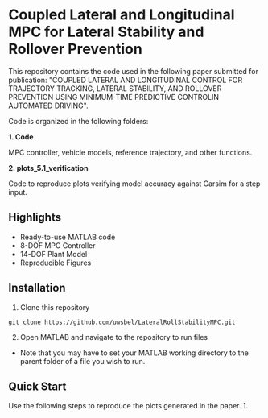 # Coupled Lateral and Longitudinal MPC for Lateral Stability and Rollover Prevention
This repository contains the code used in the following paper submitted for publication: "COUPLED LATERAL AND LONGITUDINAL CONTROL FOR TRAJECTORY TRACKING, LATERAL STABILITY, AND ROLLOVER PREVENTION USING MINIMUM-TIME PREDICTIVE CONTROLIN AUTOMATED DRIVING". 

Code is organized in the following folders:

**1. Code**

MPC controller, vehicle models, reference trajectory, and other functions. 

**2. plots_5.1_verification**

Code to reproduce plots verifying model accuracy against Carsim for a step input.


## Highlights
- Ready-to-use MATLAB code
- 8-DOF MPC Controller
- 14-DOF Plant Model
- Reproducible Figures

## Installation
1. Clone this repository
```
git clone https://github.com/uwsbel/LateralRollStabilityMPC.git
```
2. Open MATLAB and navigate to the repository to run files
- Note that you may have to set your MATLAB working directory to the parent folder of a file you wish to run.

## Quick Start
Use the following steps to reproduce the plots generated in the paper.
1. 
